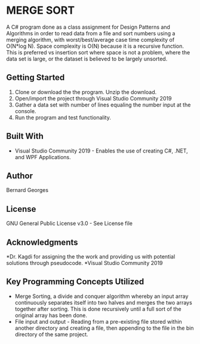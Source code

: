 # MERGE SORT
A C# program done as a class assignment for Design Patterns and Algorithms
in order to read data from a file and sort numbers using a merging algorithm, 
with worst/best/average case time complexity of O(N*log N). Space complexity is O(N) 
because it is a recursive function. This is preferred vs insertion sort where space is not a problem, 
where the data set is large, or the dataset is believed to be largely unsorted.


## Getting Started
1. Clone or download the the program. Unzip the download.
2. Open/import the project through Visual Studio Community 2019
3. Gather a data set with number of lines equaling the number input at the console.
4. Run the program and test functionality.

## Built With
* Visual Studio Community 2019 - Enables the use of creating C#, .NET, and WPF Applications.

## Author
Bernard Georges

## License
GNU General Public License v3.0 - See License file

## Acknowledgments
*Dr. Kagdi for assigning the the work and providing us with potential solutions through pseudocode.
*Visual Studio Community 2019

## Key Programming Concepts Utilized
* Merge Sorting, a divide and conquer algorithm whereby an input array
	continuously separates itself into two halves and merges the two arrays together after sorting.
	This is done recursively until a full sort of the original array has been done.
* File input and output - Reading from a pre-existing file stored within another directory
	and creating a file, then appending to the file in the bin directory of the same project.